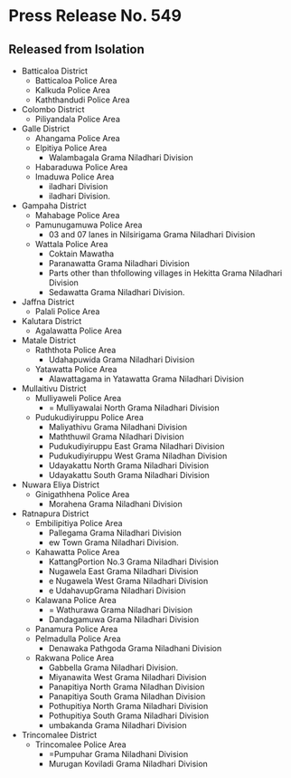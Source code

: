 
# Press Release No. 549




## Released from Isolation
* Batticaloa District 
  * Batticaloa Police Area
  * Kalkuda Police Area
  * Kaththandudi Police Area
* Colombo District 
  * Piliyandala Police Area
* Galle District 
  * Ahangama Police Area
  * Elpitiya Police Area
    * Walambagala Grama Niladhari Division 
  * Habaraduwa Police Area
  * Imaduwa Police Area
    * iladhari Division 
    * iladhari Division. 
* Gampaha District 
  * Mahabage Police Area
  * Pamunugamuwa Police Area
    * 03 and 07 lanes in Nilsirigama Grama Niladhari Division 
  * Wattala Police Area
    * Coktain Mawatha 
    * Paranawatta Grama Niladhari Division 
    * Parts other than thfollowing villages in Hekitta Grama Niladhari Division 
    * Sedawatta Grama Niladhari Division. 
* Jaffna District 
  * Palali Police Area
* Kalutara District 
  * Agalawatta Police Area
* Matale District 
  * Raththota Police Area
    * Udahapuwida Grama Niladhari Division 
  * Yatawatta Police Area
    * Alawattagama in Yatawatta Grama Niladhari Division 
* Mullaitivu District 
  * Mulliyaweli Police Area
    * = Mulliyawalai North Grama Niladhari Division 
  * Pudukudiyiruppu Police Area
    * Maliyathivu Grama Niladhani Division 
    * Maththuwil Grama Niladhari Division 
    * Pudukudiyiruppu East Grama Niladhari Division 
    * Pudukudiyiruppu West Grama Niladhan Division 
    * Udayakattu North Grama Niladhari Division 
    * Udayakattu South Grama Niladhari Division 
* Nuwara Eliya District 
  * Ginigathhena Police Area
    * Morahena Grama Niladhani Division 
* Ratnapura District 
  * Embilipitiya Police Area
    * Pallegama Grama Niladhari Division 
    * ew Town Grama Niladhari Division. 
  * Kahawatta Police Area
    * KattangPortion No.3 Grama Niladhari Division 
    * Nugawela East Grama Niladhari Division 
    * e Nugawela West Grama Niladhari Division 
    * e UdahavupGrama Niladhari Division 
  * Kalawana Police Area
    * = Wathurawa Grama Niladhari Division 
    * Dandagamuwa Grama Niladhari Division 
  * Panamura Police Area
  * Pelmadulla Police Area
    * Denawaka Pathgoda Grama Niladhani Division 
  * Rakwana Police Area
    * Gabbella Grama Niladhari Division. 
    * Miyanawita West Grama Niladhari Division 
    * Panapitiya North Grama Niladhan Division 
    * Panapitiya South Grama Niladhan Division 
    * Pothupitiya North Grama Niladhari Division 
    * Pothupitiya South Grama Niladhari Division 
    * umbakanda Grama Niladhari Division 
* Trincomalee District 
  * Trincomalee Police Area
    * =Pumpuhar Grama Niladhani Division 
    * Murugan Koviladi Grama Niladhari Division 


        